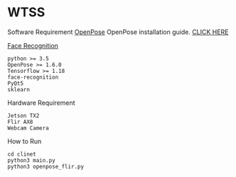 # WTSS

Software Requirement
[OpenPose](https://github.com/CMU-Perceptual-Computing-Lab/openpose)
OpenPose installation guide. [CLICK HERE](https://spyjetson.blogspot.com/2019/10/jetsonnano-human-pose-estimation-using.html?m=1)

[Face Recognition](https://github.com/ageitgey/face_recognition)
```
python >= 3.5
OpenPose >= 1.6.0 
Tensorflow >= 1.18
face-recognition 
PyQt5
sklearn
```

Hardware Requirement
```
Jetson TX2
Flir AX8
Webcam Camera
```

How to Run
```
cd clinet
python3 main.py
python3 openpose_flir.py
```
